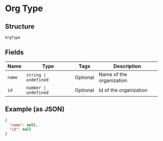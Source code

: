 
# Org Type

## Structure

`OrgType`

## Fields

| Name | Type | Tags | Description |
|  --- | --- | --- | --- |
| `name` | `string \| undefined` | Optional | Name of the organization |
| `id` | `number \| undefined` | Optional | Id of the organization |

## Example (as JSON)

```json
{
  "name": null,
  "id": null
}
```

